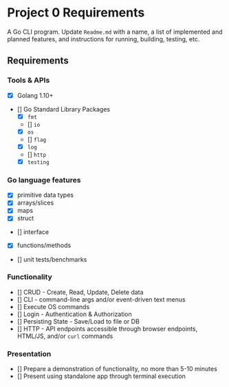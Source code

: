 # Project 0 Requirements
A Go CLI program. Update `Readme.md` with a name, a list of implemented and planned features, and instructions for running, building, testing, etc.

## Requirements
### Tools & APIs
- [x] Golang 1.10+
- [] Go Standard Library Packages
    - [x] `fmt`
    - [] `io`
    - [x] `os`
    - [] `flag`
    - [x] `log`
    - [] `http`
    - [x] `testing`

### Go language features
- [x] primitive data types
- [x] arrays/slices
- [x] maps
- [x] struct
- [] interface
- [x] functions/methods
- [] unit tests/benchmarks

### Functionality
- [] CRUD - Create, Read, Update, Delete data
- [] CLI - command-line args and/or event-driven text menus
- [] Execute OS commands
- [] Login - Authentication & Authorization
- [] Persisting State - Save/Load to file or DB
- [] HTTP - API endpoints accessible through browser endpoints, HTML/JS, and/or `curl` commands

### Presentation
- [] Prepare a demonstration of functionality, no more than 5-10 minutes
- [] Present using standalone app through terminal execution